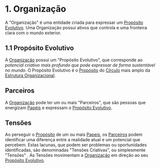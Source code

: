 # 1. <span id="organizacao">Organização</span>

A "Organização" é uma entidade criada para expressar um [Propósito Evolutivo](organizacao.md#proposito-evolutivo). Uma Organização possui ativos que controla e uma fronteira clara com o mundo exterior.

## 1.1 <span id="proposito-evolutivo">Propósito Evolutivo</span>

A [Organização](organizacao.md#organizacao) possui um "Propósito Evolutivo", que corresponde ao _potencial criativo mais profundo que pode expressar de forma sustentável no mundo_. O Propósito Evolutivo é o [Propósito](estrutura-organizacional.md#papeis) do [Círculo](estrutura-organizacional.md#circulos) mais amplo da [Estrutura Organizacional](estrutura-organizacional.md).

## Parceiros

A [Organização](organizacao.md#organizacao) pode ter um ou mais "Parceiros", que são pessoas que energizam [Papéis](estrutura-organizacional.md#papeis) e expressam o [Propósito Evolutivo](organizacao.md#proposito-evolutivo).

## Tensões

Ao perseguir o [Propósito](estrutura-organizacional.md#papeis) de um ou mais [Papeis](estrutura-organizacional.md#papeis), os [Parceiros](organizacao.md#parceiros) podem identificar uma diferença entre a realidade atual e um potencial que percebem. Estas lacunas, que podem ser problemas ou oportunidades identificadas, são denominadas "Tensões Criativas", ou simplesmente "Tensões" . As Tensões movimentam a [Organização](organizacao.md#organizacao) em direção ao seu [Propósito Evolutivo](organizacao.md#proposito-evolutivo).
